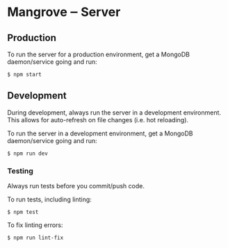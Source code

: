 # Mangrove ‒ Server

## Production
To run the server for a production environment, get a MongoDB daemon/service going and run:
```
$ npm start
```

## Development
During development, always run the server in a development environment. This allows for auto-refresh on file changes (i.e. hot reloading).

To run the server in a development environment, get a MongoDB daemon/service going and run:
```
$ npm run dev
```

### Testing
Always run tests before you commit/push code.

To run tests, including linting:
```
$ npm test
```

To fix linting errors:
```
$ npm run lint-fix
```
